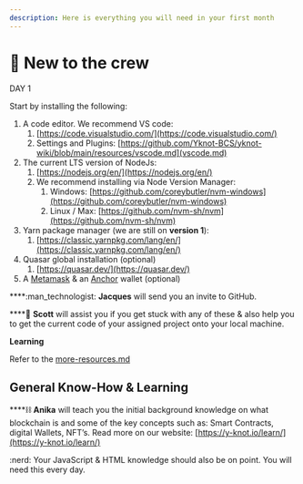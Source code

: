 ```yaml
---
description: Here is everything you will need in your first month
---
```


# 🌟 New to the crew

DAY 1

Start by installing the following:

1. A code editor. We recommend VS code:
   1. [https://code.visualstudio.com/](https://code.visualstudio.com/)
   2. Settings and Plugins: [https://github.com/Yknot-BCS/yknot-wiki/blob/main/resources/vscode.md](vscode.md)
2. The current LTS version of NodeJs:
   1. [https://nodejs.org/en/](https://nodejs.org/en/)
   2. We recommend installing via Node Version Manager:
      1. Windows: [https://github.com/coreybutler/nvm-windows](https://github.com/coreybutler/nvm-windows)
      2. Linux / Max: [https://github.com/nvm-sh/nvm](https://github.com/nvm-sh/nvm)
3. Yarn package manager (we are still on **version 1**):
   1. [https://classic.yarnpkg.com/lang/en/](https://classic.yarnpkg.com/lang/en/)
4. Quasar global installation (optional)
   1. [https://quasar.dev/](https://quasar.dev/)
5. A [Metamask](https://metamask.io/) & an [Anchor](https://greymass.com/anchor/) wallet (optional)

****:man\_technologist: **Jacques** will send you an invite to GitHub.&#x20;

****:helicopter: **Scott** will assist you if you get stuck with any of these & also help you to get the current code of your assigned project onto your local machine.



**Learning**

Refer to the [more-resources.md](more-resources.md "mention")





## General Know-How & Learning

****:chains: **Anika** will teach you the initial background knowledge on what blockchain is and some of the key concepts such as: Smart Contracts, digital Wallets, NFT’s. Read more on our website: [https://y-knot.io/learn/](https://y-knot.io/learn/)

:nerd: Your JavaScript & HTML knowledge should also be on point. You will need this every day.&#x20;
